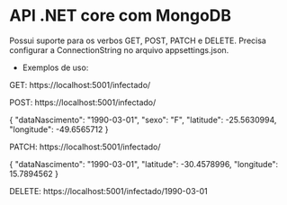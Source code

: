 # API .NET core com MongoDB

Possui suporte para os verbos GET, POST, PATCH e DELETE.
Precisa configurar a ConnectionString no arquivo appsettings.json.

- Exemplos de uso:

GET:
https://localhost:5001/infectado/

POST:
https://localhost:5001/infectado/

{
	"dataNascimento": "1990-03-01",
	"sexo": "F",
	"latitude": -25.5630994,
	"longitude": -49.6565712
}

PATCH:
https://localhost:5001/infectado/

{
	"dataNascimento": "1990-03-01",
	"latitude": -30.4578996,
	"longitude": 15.7894562
}

DELETE:
https://localhost:5001/infectado/1990-03-01



  




